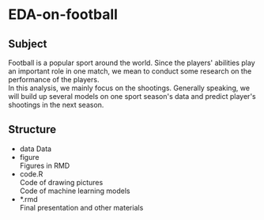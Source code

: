 # EDA-on-football

## Subject
Football is a popular sport around the world. Since the players' abilities play an important role in one match, we mean to conduct some research on the performance of the players.   
In this analysis, we mainly focus on the shootings. Generally speaking, we will build up several models on one sport season's data and predict player's shootings in the next season.

## Structure

- data 
Data 
- figure  
Figures in RMD
- code.R  
Code of drawing pictures  
Code of machine learning models
- *.rmd  
Final presentation and other materials